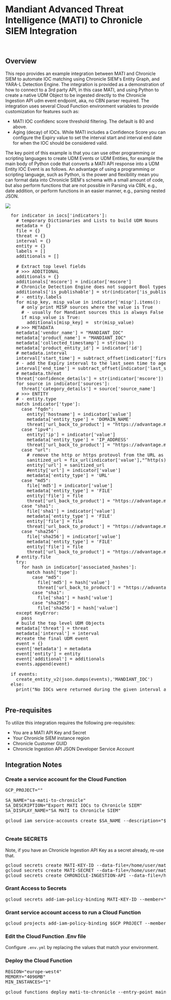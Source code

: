 # Mandiant Advanced Threat Intelligence (MATI) to Chronicle SIEM Integration

<br>

## Overview

This repo provides an example integration between MATI and Chronicle SIEM to automate IOC matching using Chronicle SIEM's Entity Graph, and YARA-L Detection Engine.  The integration is provided as a demonstration of how to connect to a 3rd party API, in this case MATI, and using Python to create a native UDM Object to be ingested directly to the Chronicle Ingestion API udm event endpoint, aka, no CBN parser required.  The integration uses several Cloud Function environment variables to provide customization for features such as:
* MATI IOC confidenc score threshold filtering.  The default is 80 and above.
* Aging (decay) of IOCs.  While MATI includes a Confidence Score you can configure the Expiry value to set the interval start and interval end date for when the IOC should be considered valid.

The key point of this example is that you can use other programming or scripting languages to create UDM Events or UDM Entities, for example the main body of Python code that converts a MATI API response into a UDM Entity IOC Event is as follows.  An advantage of using a programming or scripting language, such as Python, is the power and flexibility mean you can format data into Chronicle SIEM's schema with a small amount of code, but also perform functions that are not possible in Parsing via CBN, e.g., date addition, or perform functions in an easier manner, e.g., parsing nested JSON.

<img src="https://github.com/goog-cmmartin/thatsiemguy/blob/main/mati/chronicle_dashboards/mati_ioc_dashboard_example.png" />

<pre>
  for indicator in iocs['indicators']:
    # temporary Dictionaries and Lists to build UDM Nouns
    metadata = {}
    file = {}
    threat = {}
    interval = {}
    entity = {}
    labels = []
    additionals = []

    # Extract top level fields
    # >>> ADDITIONAL
    additionals = {}
    additionals['mscore'] = indicator['mscore']
    # Chronicle Detection Engine does not support Bool types, so we convert to String
    additionals['is_publishable'] = str(indicator['is_publishable'])
    # - entity.labels
    for misp_key, misp_value in indicator['misp'].items():
      # only print MISP sources where the value is True
      # - usually for Mandiant sources this is always False
      if misp_value is True:
        additionals[misp_key] =  str(misp_value)
    # >>> METADATA
    metadata['vendor_name'] = "MANDIANT_IOC"
    metadata['product_name'] = "MANDIANT_IOC"
    metadata['collected_timestamp'] = str(now())
    metadata['product_entity_id'] = indicator['id']
    # metadata.interval
    interval['start_time'] = subtract_offset(indicator['first_seen'],-30)
    # - add the Expiry interval to the last_seen time to age out IOCs
    interval['end_time'] = subtract_offset(indicator['last_seen'],30)
    # metadata.threat
    threat['confidence_details'] = str(indicator['mscore'])
    for source in indicator['sources']:
      threat['category_details'] = source['source_name']
    # >>> ENTITY
    # - entity.type
    match indicator['type']:
      case "fqdn":
        entity['hostname'] = indicator['value']
        metadata['entity_type'] = 'DOMAIN_NAME'
        threat['url_back_to_product'] = "https://advantage.mandiant.com/indicator/fqdn/{}".format(indicator['value'])
      case "ipv4":
        entity['ip'] = indicator['value']
        metadata['entity_type'] = 'IP_ADDRESS'
        threat['url_back_to_product'] = "https://advantage.mandiant.com/indicator/ipv4/{}".format(indicator['value'])
      case "url":
        # remove the http or https protovol from the URL as our log sources don't log this
        sanitized_url = fix_url(indicator['value'],"^http(s)?://")
        entity['url'] = sanitized_url
        #entity['url'] = indicator['value']
        metadata['entity_type'] = 'URL'
      case "md5":
        file['md5'] = indicator['value']
        metadata['entity_type'] = 'FILE'
        entity['file'] = file
        threat['url_back_to_product'] = "https://advantage.mandiant.com/indicator/md5/{}".format(indicator['value'])
      case "sha1":
        file['sha1'] = indicator['value']
        metadata['entity_type'] = 'FILE'
        entity['file'] = file
        threat['url_back_to_product'] = "https://advantage.mandiant.com/indicator/sha1/{}".format(indicator['value'])        
      case "sha256":
        file['sha256'] = indicator['value']
        metadata['entity_type'] = 'FILE'
        entity['file'] = file
        threat['url_back_to_product'] = "https://advantage.mandiant.com/indicator/sha256/{}".format(indicator['value'])        
    # entity.file
    try:
      for hash in indicator['associated_hashes']:
        match hash['type']:
          case "md5":
            file['md5'] = hash['value']
            threat['url_back_to_product'] = "https://advantage.mandiant.com/indicator/md5/{}".format(indicator['value'])                    
          case "sha1":
            file['sha1'] = hash['value']
          case "sha256":
            file['sha256'] = hash['value']
    except KeyError:
      pass
    # build the top level UDM Objects
    metadata['threat'] = threat
    metadata['interval'] = interval
    #create the final UDM event
    event = {}
    event['metadata'] = metadata
    event['entity'] = entity
    event['additional'] = additionals
    events.append(event)

  if events:
    create_entity_v2(json.dumps(events),'MANDIANT_IOC')
  else:
    print("No IOCs were returned during the given interval and filter criteria.")

</pre>


## Pre-requisites

To utilize this integration requires the following pre-requisites:
* You are a MATI API Key and Secret
* Your Chronicle SIEM instance region
* Chronicle Customer GUID
* Chronicle Ingestion API JSON Developer Service Account

## Integration Notes

### Create a service account for the Cloud Function

<pre>
GCP_PROJECT="<your GCP Project>"

SA_NAME="sa-mati-to-chronicle"
SA_DESCRIPTION="Export MATI IOCs to Chronicle SIEM"
SA_DISPLAY_NAME="SA MATI to Chronicle SIEM"

gcloud iam service-accounts create $SA_NAME --description="$SA_DESCRIPTION" --display-name="$SA_DISPLAY_NAME"

</pre>

### Create SECRETS

Note, if you have an Chronicle Ingestion API Key as a secret already, re-use that.

<pre>
gcloud secrets create MATI-KEY-ID --data-file=/home/user/mati-key-id
gcloud secrets create MATI-SECRET --data-file=/home/user/mati-secret
gcloud secrets create CHRONICLE-INGESTION-API --data-file=/home/user/chronicle-ingestion-key.json
</pre>

### Grant Access to Secrets

<pre>
gcloud secrets add-iam-policy-binding MATI-KEY-ID --member="serviceAccount:$SA_NAME@$GCP_PROJECT.iam.gserviceaccount.com" --project=$GCP_PROJECT --role='roles/secretmanager.secretAccessor'
</pre>

### Grant service account access to run a Cloud Function

<pre>
gcloud projects add-iam-policy-binding $GCP_PROJECT --member="serviceAccount:$SA_NAME@$GCP_PROJECT.iam.gserviceaccount.com"   --role='roles/cloudfunctions.developer'
</pre>

### Edit the Cloud Function .Env file

Configure `.env.yml` by replacing the values that match your environment.

### Deploy the Cloud Function

<pre>
REGION="europe-west4"
MEMORY="4096MB"
MIN_INSTANCES="1"

gcloud functions deploy mati-to-chronicle --entry-point main --trigger-http --runtime python311 --env-vars-file .env.yml --region $REGION  --memory $MEMORY --min-instances $MIN_INSTANCES
</pre>

